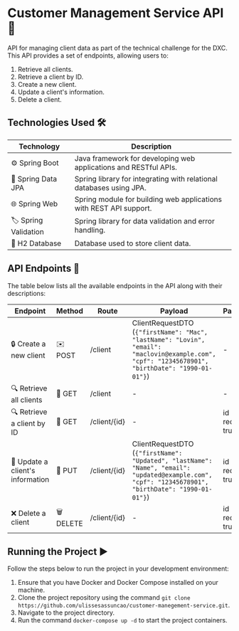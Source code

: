 # Customer Management Service API 🧾

API for managing client data as part of the technical challenge for the DXC. This API provides a set of endpoints, allowing users to:

1. Retrieve all clients.
2. Retrieve a client by ID.
3. Create a new client.
4. Update a client's information.
5. Delete a client.

## Technologies Used 🛠️

| Technology            | Description                                                                                    |
|-----------------------|----------------------------------------------------------------------------------------------|
| ⚙️ Spring Boot         | Java framework for developing web applications and RESTful APIs.                              |
| 💾 Spring Data JPA     | Spring library for integrating with relational databases using JPA.                             |
| 🌐 Spring Web          | Spring module for building web applications with REST API support.                             |
| 🏷️ Spring Validation   | Spring library for data validation and error handling.                         |
| 🔑 H2 Database         | Database used to store client data.                                                  |

## API Endpoints 🚀

The table below lists all the available endpoints in the API along with their descriptions:

| Endpoint                                      | Method   | Route                             | Payload                                                | Parameters                                                  | Description                                                          |
|-----------------------------------------------|----------|-----------------------------------|--------------------------------------------------------|-------------------------------------------------------------|--------------------------------------------------------------------|
| 🔒 Create a new client                         | ✉️ POST   | /client                           | ClientRequestDTO (`{"firstName": "Mac", "lastName": "Lovin", "email": "maclovin@example.com", "cpf": "12345678901", "birthDate": "1990-01-01"}`)       | -                                                           | Create a new client                                           |
| 🔍 Retrieve all clients                        | 🔎 GET    | /client                           | -                                                      | -                                                           | Retrieve all clients                                          |
| 🔍 Retrieve a client by ID                     | 🔎 GET    | /client/{id}                      | -                                                      | id (Long, required = true)                                  | Retrieve a client by ID                                       |
| 🔄 Update a client's information               | 🔄 PUT    | /client/{id}                      | ClientRequestDTO (`{"firstName": "Updated", "lastName": "Name", "email": "updated@example.com", "cpf": "12345678901", "birthDate": "1990-01-01"}`)  | id (Long, required = true)                                  | Update a client's information                                  |
| ❌ Delete a client                             | 🗑️ DELETE | /client/{id}                      | -                                                      | id (Long, required = true)                                  | Delete a client                                                |

## Running the Project ▶️

Follow the steps below to run the project in your development environment:

1. Ensure that you have Docker and Docker Compose installed on your machine.
2. Clone the project repository using the command `git clone https://github.com/ulissesassuncao/customer-manegement-service.git`.
3. Navigate to the project directory.
4. Run the command `docker-compose up -d` to start the project containers.
